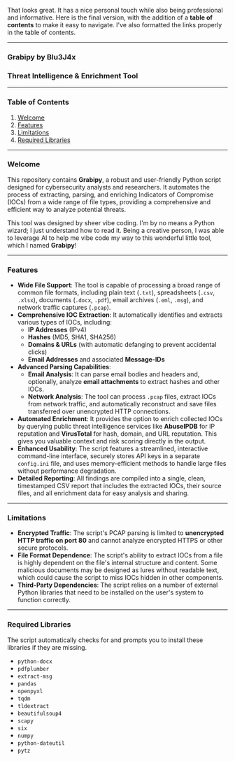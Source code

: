 That looks great. It has a nice personal touch while also being professional and informative. Here is the final version, with the addition of a **table of contents** to make it easy to navigate. I've also formatted the links properly in the table of contents.

-----

### Grabipy by Blu3J4x

### Threat Intelligence & Enrichment Tool

-----

### Table of Contents

1.  [Welcome](https://www.google.com/search?q=%23welcome)
2.  [Features](https://www.google.com/search?q=%23features)
3.  [Limitations](https://www.google.com/search?q=%23limitations)
4.  [Required Libraries](https://www.google.com/search?q=%23required-libraries)

-----

### Welcome

This repository contains **Grabipy**, a robust and user-friendly Python script designed for cybersecurity analysts and researchers. It automates the process of extracting, parsing, and enriching Indicators of Compromise (IOCs) from a wide range of file types, providing a comprehensive and efficient way to analyze potential threats.

This tool was designed by sheer vibe coding. I'm by no means a Python wizard; I just understand how to read it. Being a creative person, I was able to leverage AI to help me vibe code my way to this wonderful little tool, which I named **Grabipy**\!

-----

### Features

  * **Wide File Support**: The tool is capable of processing a broad range of common file formats, including plain text (`.txt`), spreadsheets (`.csv`, `.xlsx`), documents (`.docx`, `.pdf`), email archives (`.eml`, `.msg`), and network traffic captures (`.pcap`).
  * **Comprehensive IOC Extraction**: It automatically identifies and extracts various types of IOCs, including:
      * **IP Addresses** (IPv4)
      * **Hashes** (MD5, SHA1, SHA256)
      * **Domains & URLs** (with automatic defanging to prevent accidental clicks)
      * **Email Addresses** and associated **Message-IDs**
  * **Advanced Parsing Capabilities**:
      * **Email Analysis**: It can parse email bodies and headers and, optionally, analyze **email attachments** to extract hashes and other IOCs.
      * **Network Analysis**: The tool can process `.pcap` files, extract IOCs from network traffic, and automatically reconstruct and save files transferred over unencrypted HTTP connections.
  * **Automated Enrichment**: It provides the option to enrich collected IOCs by querying public threat intelligence services like **AbuseIPDB** for IP reputation and **VirusTotal** for hash, domain, and URL reputation. This gives you valuable context and risk scoring directly in the output.
  * **Enhanced Usability**: The script features a streamlined, interactive command-line interface, securely stores API keys in a separate `config.ini` file, and uses memory-efficient methods to handle large files without performance degradation.
  * **Detailed Reporting**: All findings are compiled into a single, clean, timestamped CSV report that includes the extracted IOCs, their source files, and all enrichment data for easy analysis and sharing.

-----

### Limitations

  * **Encrypted Traffic**: The script's PCAP parsing is limited to **unencrypted HTTP traffic on port 80** and cannot analyze encrypted HTTPS or other secure protocols.
  * **File Format Dependence**: The script's ability to extract IOCs from a file is highly dependent on the file's internal structure and content. Some malicious documents may be designed as lures without readable text, which could cause the script to miss IOCs hidden in other components.
  * **Third-Party Dependencies**: The script relies on a number of external Python libraries that need to be installed on the user's system to function correctly.

-----

### Required Libraries

The script automatically checks for and prompts you to install these libraries if they are missing.

  * `python-docx`
  * `pdfplumber`
  * `extract-msg`
  * `pandas`
  * `openpyxl`
  * `tqdm`
  * `tldextract`
  * `beautifulsoup4`
  * `scapy`
  * `six`
  * `numpy`
  * `python-dateutil`
  * `pytz`
